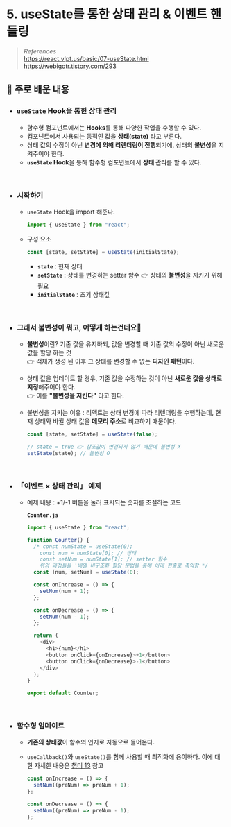 # 5. useState를 통한 상태 관리 & 이벤트 핸들링

> _References_ <br> https://react.vlpt.us/basic/07-useState.html <br> https://webigotr.tistory.com/293

## 📕 주로 배운 내용

- ### `useState` Hook을 통한 상태 관리

  - 함수형 컴포넌트에서는 **Hooks**를 통해 다양한 작업을 수행할 수 있다.
  - 컴포넌트에서 사용되는 동적인 값을 **상태(state)** 라고 부른다.
  - 상태 값의 수정이 아닌 **변경에 의해 리렌더링이 진행**되기에, 상태의 **불변성**을 지켜주어야 한다.
  - **`useState` Hook**을 통해 함수형 컴포넌트에서 **상태 관리**를 할 수 있다.

<br>

- ### 시작하기

  - `useState` Hook을 import 해준다.

    ```javascript
    import { useState } from "react";
    ```

  - 구성 요소

    ```javascript
    const [state, setState] = useState(initialState);
    ```

    - **`state`** : 현재 상태
    - **`setState`** : 상태를 변경하는 setter 함수 👉 상태의 **불변성**을 지키기 위해 필요
    - **`initialState`** : 초기 상태값

<br>

- ### 그래서 불변성이 뭐고, 어떻게 하는건데요🤔

  - **불변성**이란? 기존 값을 유지하되, 값을 변경할 때 기존 값의 수정이 아닌 새로운 값을 할당 하는 것 <br> 👉 객체가 생성 된 이후 그 상태를 변경할 수 없는 **디자인 패턴**이다.
  - 상태 값을 업데이트 할 경우, 기존 값을 수정하는 것이 아닌 **새로운 값을 상태로 지정**해주어야 한다. <br> 👉 이를 **"불변성을 지킨다"** 라고 한다.
  - 불변성을 지키는 이유 : 리액트는 상태 변경에 따라 리렌더링을 수행하는데, 현재 상태와 바뀔 상태 값을 **메모리 주소**로 비교하기 때문이다.

    ```javascript
    const [state, setState] = useState(false);

    // state = true 👉 참조값이 변경되지 않기 때문에 불변성 X
    setState(state); // 불변성 O
    ```

<br>

- ### 「이벤트 × 상태 관리」 예제

  - 예제 내용 : +1/-1 버튼을 눌러 표시되는 숫자를 조절하는 코드

    **`Counter.js`**

    ```javascript
    import { useState } from "react";

    function Counter() {
      /* const numState = useState(0);
        const num = numState[0]; // 상태
        const setNum = numState[1]; // setter 함수
        위의 과정들을 '배열 비구조화 할당'문법을 통해 아래 한줄로 축약함 */
      const [num, setNum] = useState(0);

      const onIncrease = () => {
        setNum(num + 1);
      };

      const onDecrease = () => {
        setNum(num - 1);
      };

      return (
        <div>
          <h1>{num}</h1>
          <button onClick={onIncrease}>+1</button>
          <button onClick={onDecrease}>-1</button>
        </div>
      );
    }

    export default Counter;
    ```

<br>

- ### 함수형 업데이트

  - **기존의 상태값**이 함수의 인자로 자동으로 들어온다.
  - `useCallback()`와 `useState()`를 함께 사용할 때 최적화에 용이하다. 이에 대한 자세한 내용은 <a href="https://github.com/uncyclocity/study_react/tree/main/summary/cp13">챕터 13</a> 참고

    ```javascript
    const onIncrease = () => {
      setNum((preNum) => preNum + 1);
    };

    const onDecrease = () => {
      setNum((preNum) => preNum - 1);
    };
    ```
